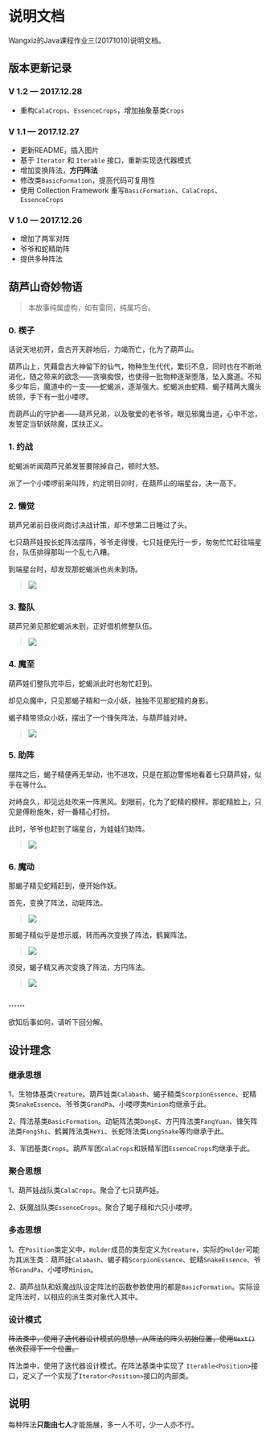 # 说明文档
Wangxiz的Java课程作业三(20171010)说明文档。

## 版本更新记录

### V 1.2 — 2017.12.28
- 重构`CalaCrops`、`EssenceCrops`，增加抽象基类`Crops`

### V 1.1 — 2017.12.27
- 更新README，插入图片
- 基于 `Iterator` 和 `Iterable` 接口，重新实现迭代器模式
- 增加变换阵法，**方円阵法**
- 修改类`BasicFormation`，提高代码可复用性
- 使用 Collection Framework 重写`BasicFormation`、`CalaCrops`、`EssenceCrops`

### V 1.0 — 2017.12.26
- 增加了两军对阵
- 爷爷和蛇精助阵
- 提供多种阵法


## 葫芦山奇妙物语
>本故事纯属虚构，如有雷同，纯属巧合。

### 0. 楔子
话说天地初开，盘古开天辟地后，力竭而亡，化为了葫芦山。

葫芦山上，凭藉盘古大神留下的仙气，物种生生代代，繁衍不息，同时也在不断地进化，随之带来的欲念——贪嗔痴恨，也使得一批物种逐渐堕落，坠入魔道。不知多少年后，魔道中的一支——蛇蝎派，逐渐强大。蛇蝎派由蛇精、蝎子精两大魔头统领，手下有一批小喽啰。

而葫芦山的守护者——葫芦兄弟，以及敬爱的老爷爷，眼见邪魔当道，心中不忿，发誓定当斩妖除魔，匡扶正义。

### 1. 约战
蛇蝎派听闻葫芦兄弟发誓要除掉自己，顿时大怒。

派了一个小喽啰前来叫阵，约定明日卯时，在葫芦山的端星台，决一高下。

### 2. 懒觉
葫芦兄弟前日夜间商讨决战计策，却不想第二日睡过了头。

七只葫芦娃按长蛇阵法摆阵，爷爷走得慢，七只娃便先行一步，匆匆忙忙赶往端星台，队伍排得那叫一个乱七八糟。

到端星台时，却发现那蛇蝎派也尚未到场。
>![](https://raw.githubusercontent.com/Wangxiz/java-2017f-homework/master/20171010/%E7%8E%8B%E7%86%99%E7%81%B6-141220105/jpgs/scene1.JPG)

### 3. 整队
葫芦兄弟见那蛇蝎派未到，正好借机修整队伍。
>![](https://raw.githubusercontent.com/Wangxiz/java-2017f-homework/master/20171010/%E7%8E%8B%E7%86%99%E7%81%B6-141220105/jpgs/scene2.JPG)

### 4. 魔至
葫芦娃们整队完毕后，蛇蝎派此时也匆忙赶到。

却见众魔中，只见那蝎子精和一众小妖，独独不见那蛇精的身影。

蝎子精带领众小妖，摆出了一个锋矢阵法，与葫芦娃对峙。
>![](https://raw.githubusercontent.com/Wangxiz/java-2017f-homework/master/20171010/%E7%8E%8B%E7%86%99%E7%81%B6-141220105/jpgs/scene3.JPG)

### 5. 助阵
摆阵之后，蝎子精便再无举动，也不进攻，只是在那边警惕地看着七只葫芦娃，似乎在等什么。

对峙良久，却见远处吹来一阵黑风。到眼前，化为了蛇精的模样。那蛇精脸上，只见是傅粉施朱，好一番精心打扮。

此时，爷爷也赶到了端星台，为娃娃们助阵。
>![](https://raw.githubusercontent.com/Wangxiz/java-2017f-homework/master/20171010/%E7%8E%8B%E7%86%99%E7%81%B6-141220105/jpgs/scene4.JPG)

### 6. 魔动
那蝎子精见蛇精赶到，便开始作妖。

首先，变换了阵法，动轭阵法。
>![](https://raw.githubusercontent.com/Wangxiz/java-2017f-homework/master/20171010/%E7%8E%8B%E7%86%99%E7%81%B6-141220105/jpgs/scene5.JPG)

那蝎子精似乎是想示威，转而再次变换了阵法，鹤翼阵法。
>![](https://raw.githubusercontent.com/Wangxiz/java-2017f-homework/master/20171010/%E7%8E%8B%E7%86%99%E7%81%B6-141220105/jpgs/scene6.JPG)

须臾，蝎子精又再次变换了阵法，方円阵法。
>![](https://raw.githubusercontent.com/Wangxiz/java-2017f-homework/master/20171010/%E7%8E%8B%E7%86%99%E7%81%B6-141220105/jpgs/scene7.JPG)

### ……
欲知后事如何，请听下回分解。

## 设计理念
### 继承思想
1、生物体基类`Creature`。葫芦娃类`Calabash`、蝎子精类`ScorpionEssence`、蛇精类`SnakeEssence`、爷爷类`GrandPa`、小喽啰类`Minion`均继承于此。

2、阵法基类`BasicFormation`。动轭阵法类`DongE`、方円阵法类`FangYuan`、锋矢阵法类`FengShi`、鹤翼阵法类`HeYi`、长蛇阵法类`LongSnake`等均继承于此。

3、军团基类`Crops`。葫芦军团`CalaCrops`和妖精军团`EssenceCrops`均继承于此。

### 聚合思想
1、葫芦娃战队类`CalaCrops`。聚合了七只葫芦娃。

2、妖魔战队类`EssenceCrops`。聚合了蝎子精和六只小喽啰。

### 多态思想
1、在`Position`类定义中，`Holder`成员的类型定义为`Creature`，实际的`Holder`可能为其派生类：葫芦娃`Calabash`、蝎子精`ScorpionEssence`、蛇精`SnakeEssence`、爷爷`GrandPa`、小喽啰`Minion`。

2、葫芦战队和妖魔战队设定阵法的函数参数使用的都是`BasicFormation`。实际设定阵法时，以相应的派生类对象代入其中。

### 设计模式
~~阵法类中，使用了迭代器设计模式的思想，从阵法的阵头初始位置，使用`Next()`依次获得下一个位置。~~

阵法类中，使用了迭代器设计模式。在阵法基类中实现了  `Iterable<Position>`接口，定义了一个实现了`Iterator<Position>`接口的内部类。

## 说明
每种阵法**只能由七人**才能施展，多一人不可，少一人亦不行。

